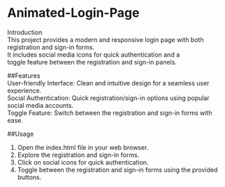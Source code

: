 # Animated-Login-Page<br>

Introduction<br>
This project provides a modern and responsive login page with both registration and sign-in forms. <br>
It includes social media icons for quick authentication and a<br>toggle feature between the registration and sign-in panels.<br> 

##Features<br>
User-friendly Interface: Clean and intuitive design for a seamless user experience.<br>
Social Authentication: Quick registration/sign-in options using popular social media accounts.<br>
Toggle Feature: Switch between the registration and sign-in forms with ease.<br>

##Usage<br>
1. Open the index.html file in your web browser.<br>
2. Explore the registration and sign-in forms.<br>
3. Click on social icons for quick authentication.<br>
4. Toggle between the registration and sign-in forms using the provided buttons.<br>  
